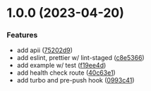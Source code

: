 # 1.0.0 (2023-04-20)


### Features

* add apii ([75202d9](https://github.com/jrobic/ts-monorepo-template/commit/75202d9d51e6be2898ed9719b5965baf23c6e769))
* add eslint, prettier w/ lint-staged ([c8e5366](https://github.com/jrobic/ts-monorepo-template/commit/c8e53663316d877c31f0d2feef20724a63753099))
* add example w/ test ([f19ee4d](https://github.com/jrobic/ts-monorepo-template/commit/f19ee4d4705555dc92ace18c455cf3e7512ffe92))
* add health check route ([40c63e1](https://github.com/jrobic/ts-monorepo-template/commit/40c63e187e462409cb19efe08ceb73ed7eff4e10))
* add turbo and pre-push hook ([0993c41](https://github.com/jrobic/ts-monorepo-template/commit/0993c41047dedb5f7150a996a4f7e5b63409654f))
